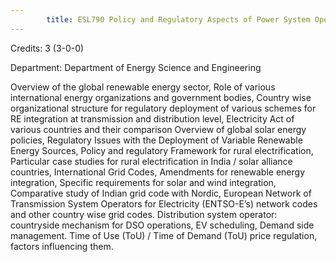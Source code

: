 ```yaml
---
        title: ESL790 Policy and Regulatory Aspects of Power System Operation with Increasing Renewable Energy Share
---
```

Credits: 3 (3-0-0)

Department: Department of Energy Science and Engineering

Overview of the global renewable energy sector, Role of various international energy organizations and government bodies, Country wise organizational structure for regulatory deployment of various schemes for RE integration at transmission and distribution level, Electricity Act of various countries and their comparison Overview of global solar energy policies, Regulatory Issues with the Deployment of Variable Renewable Energy Sources, Policy and regulatory Framework for rural electrification, Particular case studies for rural electrification in India / solar alliance countries, International Grid Codes, Amendments for renewable energy integration, Specific requirements for solar and wind integration, Comparative study of Indian grid code with Nordic, European Network of Transmission System Operators for Electricity (ENTSO-E’s) network codes and other country wise grid codes. Distribution system operator: countryside mechanism for DSO operations, EV scheduling, Demand side management. Time of Use (ToU) / Time of Demand (ToU) price regulation, factors influencing them.